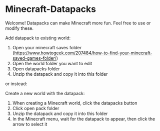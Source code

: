 # Minecraft-Datapacks
Welcome! Datapacks can make Minecraft more fun. Feel free to use or modify these.

Add datapack to existing world:
1. Open your minecraft saves folder (https://www.howtogeek.com/207484/how-to-find-your-minecraft-saved-games-folder/)
2. Open the world folder you want to edit
3. Open datapacks folder
4. Unzip the datapack and copy it into this folder

or instead:

Create a new world with the datapack:
1. When creating a Minecraft world, click the datapacks button
2. Click open pack folder
3. Unzip the datapack and copy it into this folder
4. In the Minecraft menu, wait for the datapack to appear, then click the arrow to select it
